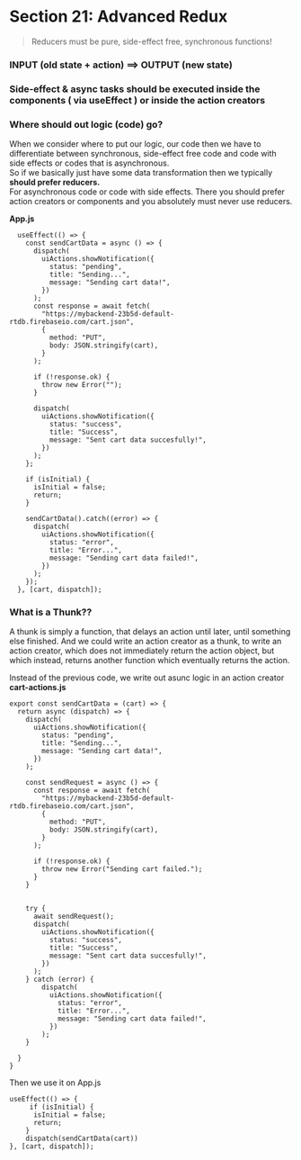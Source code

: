 # Section 21: Advanced Redux

> Reducers must be pure, side-effect free, synchronous functions!

### **INPUT** (old state + action) ==> **OUTPUT** (new state)

### Side-effect & async tasks should be executed inside the components ( via useEffect ) or inside the action creators

### Where should out logic (code) go?
When we consider where to put our logic, our code then we have to differentiate between synchronous, side-effect free code and code with side effects or codes that is asynchronous.  
So if we basically just have some data transformation then we typically **should prefer reducers.** \
For asynchronous code or code with side effects. There you should prefer action creators or components and you absolutely must never use reducers.

**App.js**
~~~
  useEffect(() => {
    const sendCartData = async () => {
      dispatch(
        uiActions.showNotification({
          status: "pending",
          title: "Sending...",
          message: "Sending cart data!",
        })
      );
      const response = await fetch(
        "https://mybackend-23b5d-default-rtdb.firebaseio.com/cart.json",
        {
          method: "PUT",
          body: JSON.stringify(cart),
        }
      );

      if (!response.ok) {
        throw new Error("");
      }

      dispatch(
        uiActions.showNotification({
          status: "success",
          title: "Success",
          message: "Sent cart data succesfully!",
        })
      );
    };

    if (isInitial) {
      isInitial = false;
      return;
    }

    sendCartData().catch((error) => {
      dispatch(
        uiActions.showNotification({
          status: "error",
          title: "Error...",
          message: "Sending cart data failed!",
        })
      );
    });
  }, [cart, dispatch]);
~~~

### What is a Thunk??
A thunk is simply a function, that delays an action until later, until something else finished. And we could write an action creator as a thunk, to write an action creator, which does not immediately return the action object, but which instead, returns another function which eventually returns the action.

Instead of the previous code, we write out asunc logic in an action creator
**cart-actions.js**
~~~
export const sendCartData = (cart) => {
  return async (dispatch) => {
    dispatch(
      uiActions.showNotification({
        status: "pending",
        title: "Sending...",
        message: "Sending cart data!",
      })
    );

    const sendRequest = async () => {
      const response = await fetch(
        "https://mybackend-23b5d-default-rtdb.firebaseio.com/cart.json",
        {
          method: "PUT",
          body: JSON.stringify(cart),
        }
      );
  
      if (!response.ok) {
        throw new Error("Sending cart failed.");
      }
    }
    

    try {
      await sendRequest();
      dispatch(
        uiActions.showNotification({
          status: "success",
          title: "Success",
          message: "Sent cart data succesfully!",
        })
      );
    } catch (error) {
        dispatch(
          uiActions.showNotification({
            status: "error",
            title: "Error...",
            message: "Sending cart data failed!",
          })
        );
    }

  }
}
~~~

Then we use it on App.js
~~~
useEffect(() => {
     if (isInitial) {
      isInitial = false;
      return;
    }
    dispatch(sendCartData(cart))
}, [cart, dispatch]);
~~~